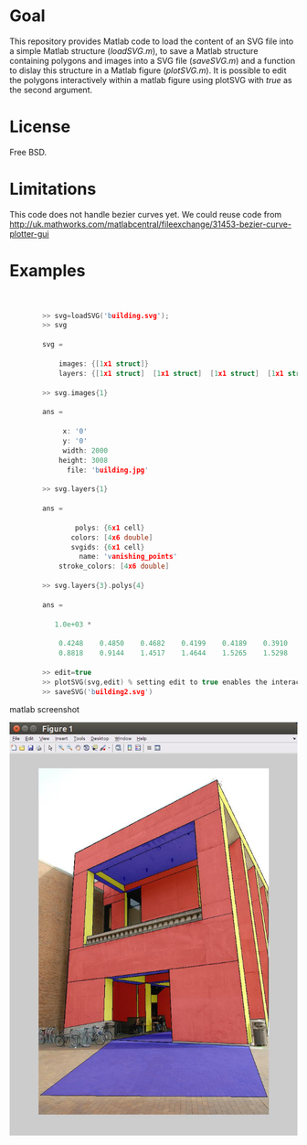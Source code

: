 # Goal

This repository provides Matlab code to load the content of an SVG file into a simple Matlab structure (*loadSVG.m*), to save a Matlab structure containing polygons and images into a SVG file (*saveSVG.m*) and a function to dislay this structure in a Matlab figure (*plotSVG.m*). It is possible to edit the polygons interactively within a matlab figure using plotSVG with *true* as the second argument. 

# License

Free BSD.

# Limitations

This code does not handle bezier curves yet. We could reuse code from http://uk.mathworks.com/matlabcentral/fileexchange/31453-bezier-curve-plotter-gui




# Examples

```c


 		>> svg=loadSVG('building.svg');
 		>> svg

		svg = 

		    images: {[1x1 struct]}
		    layers: {[1x1 struct]  [1x1 struct]  [1x1 struct]  [1x1 struct]}

 		>> svg.images{1}

		ans = 

			 x: '0'
			 y: '0'
		     width: 2000
		    height: 3008
		      file: 'building.jpg'

 		>> svg.layers{1}

		ans = 

			    polys: {6x1 cell}
			   colors: [4x6 double]
			   svgids: {6x1 cell}
			     name: 'vanishing_points'
		    stroke_colors: [4x6 double]

 		>> svg.layers{3}.polys{4}		 

		ans =

		   1.0e+03 *

		    0.4248    0.4850    0.4682    0.4199    0.4189    0.3910
		    0.8818    0.9144    1.4517    1.4644    1.5265    1.5298

 		>> edit=true 
 		>> plotSVG(svg,edit) % setting edit to true enables the interactive edition of the vertex positions
 		>> saveSVG('building2.svg')
```

matlab screenshot

![matlab screenshot](matlab_screenshot.jpg)
